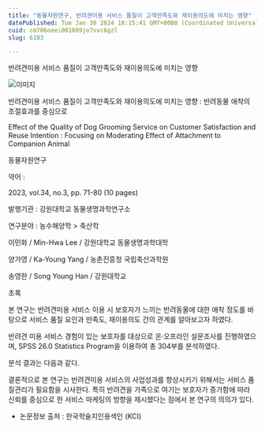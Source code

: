 ```yaml
---
title: "동물자원연구, 반려견미용 서비스 품질이 고객만족도와 재이용의도에 미치는 영향"
datePublished: Tue Jan 30 2024 18:15:41 GMT+0000 (Coordinated Universal Time)
cuid: cm706oeei001609jo7vvc8gzl
slug: 6103

---
```



반려견미용 서비스 품질이 고객만족도와 재이용의도에 미치는 영향

![이미지](https://cdn.hashnode.com/res/hashnode/image/upload/v1739260301357/b4fa1520-2a4d-41da-af54-f9362c100183.jpeg)

반려견미용 서비스 품질이 고객만족도와 재이용의도에 미치는 영향 : 반려동물 애착의 조절효과를 중심으로

Effect of the Quality of Dog Grooming Service on Customer Satisfaction and Reuse Intention : Focusing on Moderating Effect of Attachment to Companion Animal

동물자원연구

약어 :

2023, vol.34, no.3, pp. 71-80 (10 pages)

발행기관 : 강원대학교 동물생명과학연구소

연구분야 : 농수해양학 > 축산학

이민화 / Min-Hwa Lee / 강원대학교 동물생명과학대학

양가영 / Ka-Young Yang / 농촌진흥청 국립축산과학원

송영한 / Song Young Han / 강원대학교

초록

본 연구는 반려견미용 서비스 이용 시 보호자가 느끼는 반려동물에 대한 애착 정도를 바탕으로 서비스 품질 요인과 만족도, 재이용의도 간의 관계를 알아보고자 하였다.

반려견 미용 서비스 경험이 있는 보호자를 대상으로 온·오프라인 설문조사를 진행하였으며, SPSS 26.0 Statistics Program을 이용하여 총 304부를 분석하였다.

분석 결과는 다음과 같다.

결론적으로 본 연구는 반려견미용 서비스의 사업성과를 향상시키기 위해서는 서비스 품질관리가 필요함을 시사한다. 특히 반려견을 가족으로 여기는 보호자가 증가함에 따라 신뢰를 중심으로 한 서비스 마케팅의 방향을 제시했다는 점에서 본 연구의 의의가 있다.

* 논문정보 출처 : 한국학술지인용색인 (KCI)
